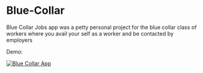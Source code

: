 # Blue-Collar
Blue Collar Jobs app was a petty personal project for the blue collar class of workers where you avail your self as a worker and be contacted by employers

Demo:

[![Blue Collar App](https://img.youtube.com/vi/9ox7isuoZGY/3.jpg)](https://www.youtube.com/watch?v=9ox7isuoZGY)

<!--[![Everything Is AWESOME](https://yt-embed.herokuapp.com/embed?v=9ox7isuoZGY/3.jpg)](https://www.youtube.com/watch?v=9ox7isuoZGY "Everything Is AWESOME")



